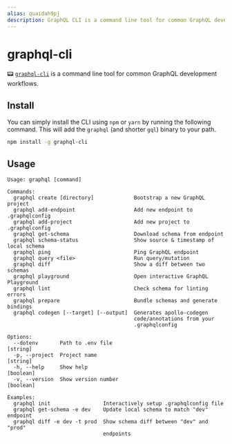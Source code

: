 ```yaml
---
alias: quaidah9pj
description: GraphQL CLI is a command line tool for common GraphQL development workflows.
---
```


# graphql-cli

📟 [`graphql-cli`](https://github.com/graphql-cli/graphql-cli) is a command line tool for common GraphQL development workflows.

## Install

You can simply install the CLI using `npm` or `yarn` by running the following command. This will add the `graphql` (and shorter `gql`) binary to your path.

```sh
npm install -g graphql-cli
```


## Usage
```
Usage: graphql [command]

Commands:
  graphql create [directory]             Bootstrap a new GraphQL project
  graphql add-endpoint                   Add new endpoint to .graphqlconfig
  graphql add-project                    Add new project to .graphqlconfig
  graphql get-schema                     Download schema from endpoint
  graphql schema-status                  Show source & timestamp of local schema
  graphql ping                           Ping GraphQL endpoint
  graphql query <file>                   Run query/mutation
  graphql diff                           Show a diff between two schemas
  graphql playground                     Open interactive GraphQL Playground
  graphql lint                           Check schema for linting errors
  graphql prepare                        Bundle schemas and generate bindings
  graphql codegen [--target] [--output]  Generates apollo-codegen
                                         code/annotations from your
                                         .graphqlconfig

Options:
  --dotenv       Path to .env file                                      [string]
  -p, --project  Project name                                           [string]
  -h, --help     Show help                                             [boolean]
  -v, --version  Show version number                                   [boolean]

Examples:
  graphql init                 Interactively setup .graphqlconfig file
  graphql get-schema -e dev    Update local schema to match "dev" endpoint
  graphql diff -e dev -t prod  Show schema diff between "dev" and "prod"
                               endpoints

```
